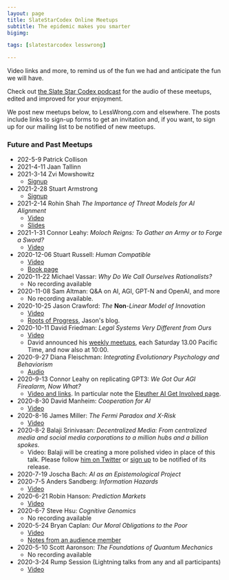 ```yaml
---
layout: page
title: SlateStarCodex Online Meetups
subtitle: The epidemic makes you smarter
bigimg:

tags: [slatestarcodex lesswrong]

---
```


Video links and more, to remind us of the fun we had and anticipate the fun we will have.

Check out [the Slate Star Codex podcast](https://linktr.ee/sscpodcast/) for the audio of these meetups, edited and improved for your enjoyment.

We post new meetups below, to LessWrong.com and elsewhere. The posts include links to sign-up forms to get an invitation and, if you want, to sign up for our mailing list to be notified of new meetups.

### Future and Past Meetups

* 202-5-9 Patrick Collison
* 2021-4-11 Jaan Tallinn 
* 2021-3-14 Zvi Mowshowitz
  * [Signup](https://forms.gle/kgDewbZABWFsTsJy9)
* 2021-2-28 Stuart Armstrong
  * [Signup](https://forms.gle/bkRhP6c9WHJkdWPs5)
* 2021-2-14 Rohin Shah *The Importance of Threat Models for AI Alignment*
  *  [Video](https://youtu.be/VC_J_skJNMs)
  *  [Slides](https://docs.google.com/presentation/d/1_lZ8RKnXTgYnZXBH80qbNafyh8a-TcIwp_cwbW3m674/edit?urp=gmail_link&gxids=7628#slide=id.p)
* 2021-1-31 Connor Leahy: *Moloch Reigns: To Gather an Army or to Forge a Sword?*  
  * [Video](https://www.youtube.com/watch?v=JSUvx_16zLQ)
* 2020-12-06 Stuart Russell: *Human Compatible*
  * [Video](https://youtu.be/lKK9-0d_8sE)
  * [Book page](https://people.eecs.berkeley.edu/~russell/hc.html)
* 2020-11-22 Michael Vassar:  *Why Do We Call Ourselves Rationalists?*
  * No recording available
* 2020-11-08 Sam Altman: Q&A on AI, AGI, GPT-N and OpenAI, and more
  * No recording available.
* 2020-10-25 Jason Crawford: *The* **Non**-*Linear Model of Innovation*  
  * [Video](https://youtu.be/No7OezzFkfo)
  * [Roots of Progress](https://rootsofprogress.org/), Jason's blog.
* 2020-10-11 David Friedman: *Legal Systems Very Different from Ours*
  * [Video](https://www.youtube.com/watch?v=xbqhxCyd2BI)
  * David announced his [weekly meetups](http://www.daviddfriedman.com/SSC%20Meetups%20announcement.html), each Saturday 13.00 Pacific Time, and now also at 10:00.
* 2020-9-27 Diana Fleischman: *Integrating Evolutionary Psychology and Behaviorism*
  * [Audio](https://youtu.be/TXPTghSnrn4)
* 2020-9-13 Connor Leahy on replicating GPT3: *We Got Our AGI Firealarm, Now What?*
  * [Video and links](https://www.youtube.com/watch?v=pGjyiqJZPJo). In particular note the [Eleuther AI Get Involved page](https://www.eleuther.ai/get-involved).
* 2020-8-30 David Manheim: *Cooperation for AI*
  * [Video](https://youtu.be/1fCm6Z16leg)
* 2020-8-16 James Miller: *The Fermi Paradox and X-Risk*
  * [Video](https://youtu.be/jisNYZpmnmU) 
* 2020-8-2 Balaji Srinivasan: *Decentralized Media: From centralized media and social media corporations to a million hubs and a billion spokes.*
  * Video: Balaji will be creating a more polished video in place of this talk. Please follow [him on Twitter](https://twitter.com/balajis/) or [sign up](http://balajis.com/signup) to be notified of its release.
* 2020-7-19 Joscha Bach:  *AI as an Epistemological Project*
* 2020-7-5 Anders Sandberg: *Information Hazards*
  * [Video](https://www.youtube.com/watch?v=Wn2vgQGNI_c)
* 2020-6-21 Robin Hanson: *Prediction Markets*
  * [Video](https://www.youtube.com/watch?v=uc4W4BlJ-zc)
* 2020-6-7 Steve Hsu: *Cognitive Genomics*
  * No recording available
* 2020-5-24 Bryan Caplan: *Our Moral Obligations to the Poor*
  * [Video](https://www.youtube.com/watch?v=33ACoLXLoHo&feature=youtu.be)
  * [Notes from an audience member](https://www.zappable.com/2020/05/bryan-caplan-on-who-to-blame-for-poverty.html)
* 2020-5-10 Scott Aaronson: *The Foundations of Quantum Mechanics*
  * No recording available
* 2020-3-24 Rump Session (Lightning talks from any and all participants)
  * [Video](https://youtu.be/YdfM45Oyzhk)